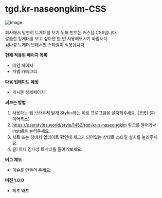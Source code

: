 # tgd.kr-naseongkim-CSS
![image](https://user-images.githubusercontent.com/25531016/136685160-6409918e-86ee-4642-bfea-02a20ee696bd.png)

회사에서 맘편히 트게더를 보기 위해 만드는 커스텀 CSS입니다.<br>
깔끔한 킹게더를 보고 싶다면 한 번 사용해보시기 바랍니다.<br>
김나성 트게더 안에서만 스타일이 적용됩니다.

**현재 적용된 페이지 목록**
- 메인 페이지
- 개별 카테고리


**다음 업데이트 예정**
- 게시물 상세페이지


**써보는 방법**
1. 사용하는 웹 브라우저 맞게 Stylus라는 확장 프로그램을 설치해주세요. (크롬) (파이어폭스)
2. https://userstyles.world/style/1452/tgd-kr-s-naseongkim 링크를 들어가서 Install을 눌러주세요.
3. 새로 뜨는 창에서 업데이트 확인에 체크가 되어있는 상태로 스타일 설치를 눌러주세요.
4. 끝! 이제 김나성 트게더를 들어가보세요.


**버그 제보**
- 이슈를 만들어 주세요.

**버전 1.0.0**
- 최초 배포
